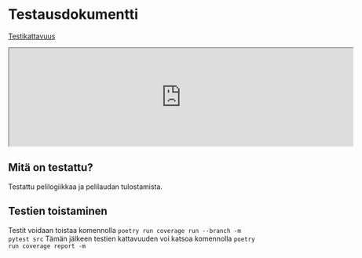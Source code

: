 # Testausdokumentti

[Testikattavuus](https://ossi-hy.github.io/ConnectFour/)
<iframe src=https://ossi-hy.github.io/ConnectFour/ width=700 height=200></iframe>

## Mitä on testattu?

Testattu pelilogiikkaa ja pelilaudan tulostamista.

## Testien toistaminen

Testit voidaan toistaa komennolla
`poetry run coverage run --branch -m pytest src`
Tämän jälkeen testien kattavuuden voi katsoa komennolla
`poetry run coverage report -m`